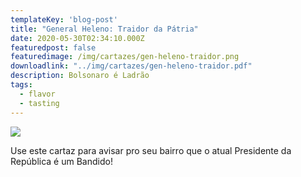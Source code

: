 ```yaml
---
templateKey: 'blog-post'
title: "General Heleno: Traidor da Pátria"
date: 2020-05-30T02:34:10.000Z
featuredpost: false
featuredimage: /img/cartazes/gen-heleno-traidor.png
downloadlink: "../img/cartazes/gen-heleno-traidor.pdf"
description: Bolsonaro é Ladrão
tags:
  - flavor
  - tasting
---
```

![](/img/cartazes/gen-heleno-traidor.png)

Use este cartaz para avisar pro seu bairro que o atual Presidente da República
é um Bandido!
